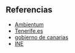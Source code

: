 ## Referencias
- [Ambientum](https://www.ambientum.com/ambientum/construccion-sostenible/los-productos-que-debes-rechazar-en-beneficio-del-medio-ambiente.asp#:~:text=%C2%A1Reciclar%2C%20reutilizar%20y%20reducir!,en%20pro%20de%20nuestro%20planeta.)
- [Tenerife.es](https://www.tenerife.es/planes/PTEOResiduos/adjuntos/Info_SostenibilidadCap05.pdf)
- [gobierno de canarias](http://www3.gobiernodecanarias.org/aciisi/cienciasmc/web/u7/contenido3_u7.html#:~:text=Riesgo%20ambiental%20es%20la%20posibilidad,medio%20ambiente%20o%20p%C3%A9rdidas%20econ%C3%B3micas.)
- [INE](https://www.ine.es/DEFIne/es/concepto.htm?c=4649&op=30066&p=1&n=20#:~:text=Definici%C3%B3n,cualquier%20degradaci%C3%B3n%20del%20medio%20ambiente.)
